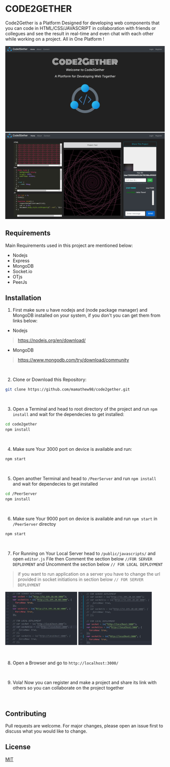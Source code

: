 # CODE2GETHER

Code2Gether is a Platform Designed for developing web components 
that you can code in HTML/CSS/JAVASCRIPT in collaboration with friends or collegues
and see the result in real-time and even chat with each other while working on a project. All in One Platform ! 

![Alt text](/screenshots/Shot1.jpg?raw=true "Home Page") ![Alt text](/screenshots/Shot3.jpg?raw=true "Editor Page")


## Requirements

Main Requirements used in this project are mentioned below: 

- Nodejs
- Express
- MongoDB
- Socket.io
- OTjs
- PeerJs

## Installation

1) First make sure u have nodejs and (node package manager) and MongoDB installed on your system,
if you don't you can get them from links below: 

- Nodejs
> https://nodejs.org/en/download/
- MongoDB
> https://www.mongodb.com/try/download/community

<br />

2) Clone or Download this Repository:

```bash
git clone https://github.com/mamathew98/code2gether.git
```

<br />

3) Open a Terminal and head to root directory of the project and run `npm install` and wait for the dependecies to get installed: 

```bash
cd code2gether
npm install
```

<br />

4) Make sure Your 3000 port on device is available and run: 

```bash
npm start
```

<br />

5) Open another Terminal and head to `/PeerServer` and run `npm install` and wait for dependecies to get installed

```bash
cd /PeerServer
npm install
```

<br />

6) Make sure Your 9000 port on device is available and run `npm start` in `/PeerServer` directoy 

```bash
npm start
```

<br />

7) For Running on Your Local Server head to `/public/javascripts/` and open `editor.js` File then Comment the section below `//FOR SERVER DEPLOYMENT` and Uncomment the section below `// FOR LOCAL DEPLOYMENT` 
> if you want to run application on a server you have to change the url provided in socket initiations in section below `// FOR SERVER DEPLOYMENT`

<p float="left" width="100%">
    <img width="45%" src="/screenshots/shot4.jpg?raw=true"> 
    <img width="46%" src="/screenshots/Shot5.jpg?raw=true">
</p>


<br />

8) Open a Browser and go to `http://localhost:3000/`

<br />

9) Vola! Now you can register and make a project and share its link with others so you can collaborate on the project together


<br />


## Contributing
Pull requests are welcome. For major changes, please open an issue first to discuss what you would like to change.

## License
[MIT](./License.md)
